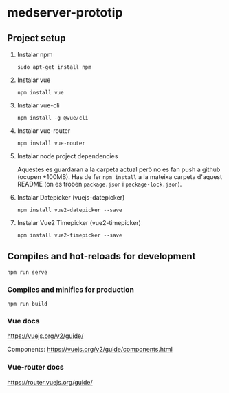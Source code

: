 # medserver-prototip

## Project setup

1. Instalar npm

    ```sudo apt-get install npm```

2. Instalar vue

    ```npm install vue```

3. Instalar vue-cli

    ```npm install -g @vue/cli```

4. Instalar vue-router

    ```npm install vue-router```

5. Instalar node project dependencies

    Aquestes es guardaran a la carpeta actual però no es fan push a github (ocupen +100MB). Has de fer
```npm install```
a la mateixa carpeta d'aquest README (on es troben `package.json` i `package-lock.json`).

6. Instalar Datepicker (vuejs-datepicker)

    ```npm install vue2-datepicker --save```
    
7. Instalar Vue2 Timepicker (vue2-timepicker)

    ```npm install vue2-timepicker --save```


## Compiles and hot-reloads for development
```
npm run serve
```

### Compiles and minifies for production
```
npm run build
```

### Vue docs
https://vuejs.org/v2/guide/

Components: https://vuejs.org/v2/guide/components.html
### Vue-router docs
https://router.vuejs.org/guide/
